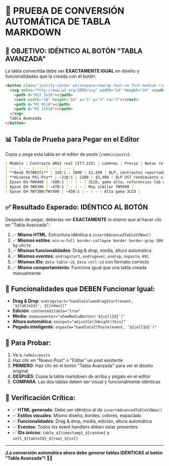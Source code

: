 # 🧪 **PRUEBA DE CONVERSIÓN AUTOMÁTICA DE TABLA MARKDOWN**

## 🎯 **OBJETIVO: IDÉNTICO AL BOTÓN "TABLA AVANZADA"**

La tabla convertida debe ser **EXACTAMENTE IGUAL** en diseño y funcionalidades que la creada con el botón:
```html
<button class="justify-center whitespace-nowrap text-sm font-medium ring-offset-background transition-colors focus-visible:outline-none focus-visible:ring-2 focus-visible:ring-ring focus-visible:ring-offset-2 disabled:pointer-events-none disabled:opacity-50 [&_svg]:pointer-events-none [&_svg]:size-4 [&_svg]:shrink-0 border border-input bg-background hover:bg-accent hover:text-accent-foreground h-9 rounded-md px-3 flex items-center gap-1" type="button">
  <svg xmlns="http://www.w3.org/2000/svg" width="24" height="24" viewBox="0 0 24 24" fill="none" stroke="currentColor" stroke-width="2" stroke-linecap="round" stroke-linejoin="round" class="lucide lucide-table w-4 h-4">
    <path d="M12 3v18"></path>
    <rect width="18" height="18" x="3" y="3" rx="2"></rect>
    <path d="M3 9h18"></path>
    <path d="M3 15h18"></path>
  </svg>
  Tabla Avanzada
</button>
```

## 📊 **Tabla de Prueba para Pegar en el Editor**

Copia y pega esta tabla en el editor de posts (`/admin/posts`):

```markdown
| Modelo | Contraste ANSI real (IT7.215) | Lúmenes | Precio | Notas relevantes |
| --- | --- | --- | --- | --- |
| **BenQ TK700STi** | 320:1 | 3000 | $1,299 | DLP, contrastes reportados en tests externos |
| **Hisense PX1-Pro** | ~210:1 | 2200 | $3,999 | DLP UST rendimiento similar a Samsung |
| Epson EH-TW9400 | ~500:1 | - | - | 3LCD, gama alta, referencias lab contrastes ANSI |
| Epson EH-TW9300 | ~470:1 | - | - | Muy similar TW9400 |
| Epson EH-TW7300/TW7400 | ~450:1 | - | - | Alta gama 3LCD |
```

## ✅ **Resultado Esperado: IDÉNTICO AL BOTÓN**

Después de pegar, deberías ver **EXACTAMENTE** lo mismo que al hacer clic en "Tabla Avanzada":

1. ✅ **Mismo HTML**: Estructura idéntica a `insertAdvancedTableV2New()`
2. ✅ **Mismos estilos**: `min-w-full border-collapse border border-gray-300 bg-white`
3. ✅ **Mismas funcionalidades**: Drag & drop, media, altura automática
4. ✅ **Mismos eventos**: `ondragstart`, `ondragover`, `ondrop`, `onpaste`, etc.
5. ✅ **Mismos IDs**: `data-table-id`, `data-cell-id` con formato correcto
6. ✅ **Mismo comportamiento**: Funciona igual que una tabla creada manualmente

## 🔧 **Funcionalidades que DEBEN Funcionar Igual:**

- **Drag & Drop**: `ondragstart="handleColumnDragStart(event, '${tableId}', ${index})"`
- **Edición**: `contenteditable="true"`
- **Media**: `onmouseenter="showMediaButton('${cellId}')"`
- **Altura automática**: `oninput="adjustCellHeight(this)"`
- **Pegado inteligente**: `onpaste="handleCellPaste(event, '${cellId}')"`

## 🚀 **Para Probar:**

1. Ve a `/admin/posts`
2. Haz clic en "Nuevo Post" o "Editar" un post existente
3. **PRIMERO**: Haz clic en el botón "Tabla Avanzada" para ver el diseño original
4. **DESPUÉS**: Copia la tabla markdown de arriba y pégalo en el editor
5. **COMPARA**: Las dos tablas deben ser visual y funcionalmente idénticas

## 🎯 **Verificación Crítica:**

- ✅ **HTML generado**: Debe ser idéntico al de `insertAdvancedTableV2New()`
- ✅ **Estilos visuales**: Mismo diseño, bordes, colores, espaciado
- ✅ **Funcionalidades**: Drag & drop, media, edición, altura automática
- ✅ **Eventos**: Todos los event handlers deben estar presentes
- ✅ **IDs únicos**: `table_${timestamp}_${random}` y `cell_${tableId}_${row}_${col}`

---

**¡La conversión automática ahora debe generar tablas IDÉNTICAS al botón "Tabla Avanzada"!** 🎉✨
